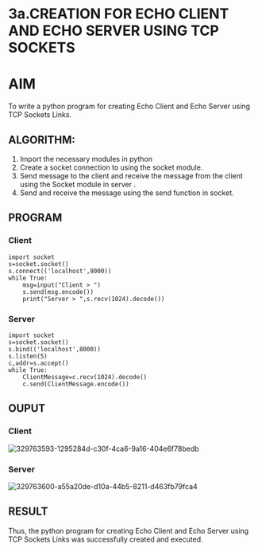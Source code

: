 # 3a.CREATION FOR ECHO CLIENT AND ECHO SERVER USING TCP SOCKETS
# AIM
To write a python program for creating Echo Client and Echo Server using TCP
Sockets Links.
## ALGORITHM:
1. Import the necessary modules in python
2. Create a socket connection to using the socket module.
3. Send message to the client and receive the message from the client using the Socket module in
 server .
4. Send and receive the message using the send function in socket.
## PROGRAM
### Client
```
import socket 
s=socket.socket() 
s.connect(('localhost',8000)) 
while True: 
    msg=input("Client > ") 
    s.send(msg.encode()) 
    print("Server > ",s.recv(1024).decode())  

```
### Server
```
import socket 
s=socket.socket() 
s.bind(('localhost',8000)) 
s.listen(5) 
c,addr=s.accept() 
while True: 
    ClientMessage=c.recv(1024).decode() 
    c.send(ClientMessage.encode())
```
## OUPUT
### Client
![329763593-1295284d-c30f-4ca6-9a16-404e6f78bedb](https://github.com/s-adhithya/3a.Sockets_Creation_for_Echo_Client_and_Echo_Server/assets/113497423/6bcaf2e4-031d-490d-82d8-9c37885b98f7)

### Server
![329763600-a55a20de-d10a-44b5-8211-d463fb79fca4](https://github.com/s-adhithya/3a.Sockets_Creation_for_Echo_Client_and_Echo_Server/assets/113497423/4fd07d98-ad37-4dfd-aabc-e9303042f562)


## RESULT
Thus, the python program for creating Echo Client and Echo Server using TCP Sockets Links 
was successfully created and executed.
